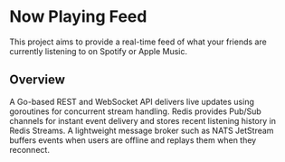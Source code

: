 # Now Playing Feed

This project aims to provide a real-time feed of what your friends are currently listening to on Spotify or Apple Music.

## Overview

A Go-based REST and WebSocket API delivers live updates using goroutines for concurrent stream handling. Redis provides Pub/Sub channels for instant event delivery and stores recent listening history in Redis Streams. A lightweight message broker such as NATS JetStream buffers events when users are offline and replays them when they reconnect.

